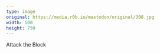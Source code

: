 ```yaml
---
type: image
original: https://media.r0b.io/mastodon/original/308.jpg
width: 500
height: 750
---
```


Attack the Block
